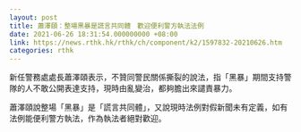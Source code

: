 ```yaml
---
layout: post
title: 蕭澤頤：整場黑暴是謊言共同體　歡迎便利警方執法法例
date: 2021-06-26 18:31:54.000000000 +08:00
link: https://news.rthk.hk/rthk/ch/component/k2/1597832-20210626.htm
categories: rthk
---
```


新任警務處處長蕭澤頤表示，不贊同警民關係撕裂的說法，指「黑暴」期間支持警隊的人不敢公開表達支持，現時由亂變治，都夠膽出來譴責暴力。

蕭澤頤說整場「黑暴」是「謊言共同體」，又說現時法例對假新聞未有定義，如有法例能便利警方執法，作為執法者絕對歡迎。
